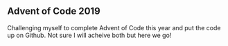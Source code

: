 ## Advent of Code 2019

Challenging myself to complete Advent of Code this year and put the code up on Github. Not sure I will acheive both but here we go!
